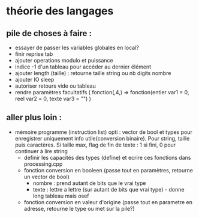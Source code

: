 # théorie des langages

## pile de choses à faire :
- essayer de passer les variables globales en local?
- finir reprise tab
- ajouter operations modulo et puissance
- indice -1 d'un tableau pour accéder au dernier élément
- ajouter length (taille) : retourne taille string ou nb digits nombre
- ajouter IO sleep
- autoriser retours vide ou tableau
- rendre paramètres facultatifs ( fonction(,4,) => fonction(entier var1 = 0, reel var2 = 0, texte var3 = "") )

## aller plus loin : 
- mémoire programme (instruction list) opti : vector de bool et types pour enregistrer uniquement info utile(conversion binaire). Pour string, taille puis caractères. Si taille max, flag de fin de texte : 1 si fini, 0 pour continuer à lire string
    - definir les capacités des types (define) et ecrire ces fonctions dans processing.cpp
    - fonction conversion en booleen (passe tout en paramètres, retourne un vector de bool)
        - nombre : prend autant de bits que le vrai type
        - texte : lettre a lettre (sur autant de bits que vrai type) - donne long tableau mais osef
    - fonction conversion en valeur d'origine (passe tout en parametre en adresse, retourne le type ou met sur la pile?)